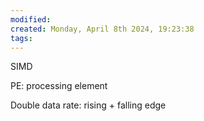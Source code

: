 ```yaml
---
modified: 
created: Monday, April 8th 2024, 19:23:38
tags:
---
```


SIMD 

PE: processing element

Double data rate: rising + falling edge